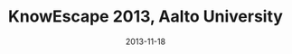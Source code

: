 ---
title: KnowEscape 2013, Aalto University
date: "2013-11-18"
end: "2013-11-20"
location: Espoo, Finland 
credit: Places & Spaces
images: [image01-lg.jpg, image02-lg.jpg]
thumbs: [image01-thb.jpg, image02-thb.jpg]
---